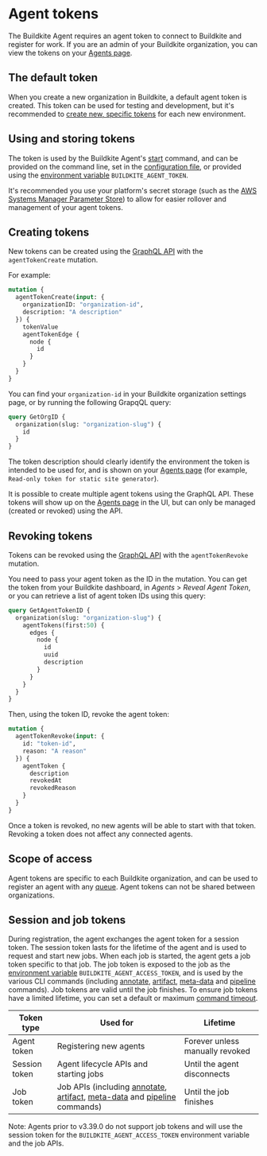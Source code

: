 # Agent tokens

The Buildkite Agent requires an agent token to connect to Buildkite and register for work. If you are an admin of your Buildkite organization, you can view the tokens on your [Agents page](https://buildkite.com/organizations/-/agents).


## The default token

When you create a new organization in Buildkite, a default agent token is created. This token can be used for testing and development, but it's recommended to [create new, specific tokens](#creating-tokens) for each new environment.

## Using and storing tokens

The token is used by the Buildkite Agent's [start](/docs/agent/v3/cli-start#starting-an-agent) command, and can be provided on the command line, set in the [configuration file](/docs/agent/v3/configuration), or provided using the [environment variable](/docs/pipelines/environment-variables) `BUILDKITE_AGENT_TOKEN`.

It's recommended you use your platform's secret storage (such as the [AWS Systems Manager Parameter Store](https://docs.aws.amazon.com/systems-manager/latest/userguide/systems-manager-paramstore.html)) to allow for easier rollover and management of your agent tokens.

## Creating tokens

New tokens can be created using the [GraphQL API](/docs/apis/graphql-api) with the `agentTokenCreate` mutation.

For example:

```graphql
mutation {
  agentTokenCreate(input: {
    organizationID: "organization-id",
    description: "A description"
  }) {
    tokenValue
    agentTokenEdge {
      node {
        id
      }
    }
  }
}
```

You can find your `organization-id` in your Buildkite organization settings page, or by running the following GrapqQL query:

```graphql
query GetOrgID {
  organization(slug: "organization-slug") {
    id
  }
}
```

<!--alex ignore clearly-->

The token description should clearly identify the environment the token is intended to be used for, and is shown on your [Agents page](https://buildkite.com/organizations/-/agents) (for example, `Read-only token for static site generator`).  

It is possible to create multiple agent tokens using the GraphQL API. These tokens will show up on the [Agents page](https://buildkite.com/organizations/-/agents) in the UI, but can only be managed (created or revoked) using the API.

## Revoking tokens

Tokens can be revoked using the [GraphQL API](/docs/apis/graphql-api) with the `agentTokenRevoke ` mutation.

You need to pass your agent token as the ID in the mutation. You can get the token from your Buildkite dashboard, in _Agents_ > _Reveal Agent Token_, or you can retrieve a list of agent token IDs using this query:

```graphql
query GetAgentTokenID {
  organization(slug: "organization-slug") {
    agentTokens(first:50) {
      edges {
        node {
          id
          uuid
          description
        }
      }
    }
  }
}
```

Then, using the token ID, revoke the agent token:

```graphql
mutation {
  agentTokenRevoke(input: {
    id: "token-id",
    reason: "A reason"
  }) {
    agentToken {
      description
      revokedAt
      revokedReason
    }
  }
}
```

Once a token is revoked, no new agents will be able to start with that token. Revoking a token does not affect any connected agents.

## Scope of access

Agent tokens are specific to each Buildkite organization, and can be used to register an agent with any [queue](/docs/agent/v3/queues). Agent tokens can not be shared between organizations.

## Session and job tokens

During registration, the agent exchanges the agent token for a session token. The session token lasts for the lifetime of the agent and is used to request and start new jobs. When each job is started, the agent gets a job token specific to that job. The job token is exposed to the job as the [environment variable](/docs/pipelines/environment-variables) `BUILDKITE_AGENT_ACCESS_TOKEN`, and is used by the various CLI commands (including [annotate](/docs/agent/v3/cli-annotate), [artifact](/docs/agent/v3/cli-artifact), [meta-data](/docs/agent/v3/cli-meta-data) and [pipeline](/docs/agent/v3/cli-pipeline) commands). Job tokens are valid until the job finishes. To ensure job tokens have a limited lifetime, you can set a default or maximum [command timeout](/docs/pipelines/build-timeouts#command-timeouts).

| Token type    | Used for                                                                                                                                                                                              | Lifetime                        |
|---------------|-------------------------------------------------------------------------------------------------------------------------------------------------------------------------------------------------------|---------------------------------|
| Agent token   | Registering new agents                                                                                                                                                                                | Forever unless manually revoked |
| Session token | Agent lifecycle APIs and starting jobs                                                                                                                                                                | Until the agent disconnects     |
| Job token     | Job APIs (including [annotate](/docs/agent/v3/cli-annotate), [artifact](/docs/agent/v3/cli-artifact), [meta-data](/docs/agent/v3/cli-meta-data) and [pipeline](/docs/agent/v3/cli-pipeline) commands) | Until the job finishes          |

Note: Agents prior to v3.39.0 do not support job tokens and will use the session token for the `BUILDKITE_AGENT_ACCESS_TOKEN` environment variable and the job APIs.
